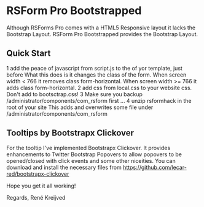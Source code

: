 ﻿RSForm Pro Bootstrapped
=================

Although RSForms Pro comes with a HTML5 Responsive layout it lacks the Bootstrap Layout. RSForm Pro Bootstrapped provides the Bootstrap Layout.


Quick Start
-----------

1 add the peace of javascript from script.js to the <head> of yor template, just before </head>
What this does is it changes the class of the form.
 When screen width < 766 it removes class form-horizontal.
 When screen width >= 766 it adds class form-horizontal.
2 add css from local.css to your website css. Don't add to bootsctrap.css!
3 Make sure you backup /administrator/components/com_rsform first ...
4 unzip rsformhack in the root of your site
 This adds and overwrites some file under /administrator/components/com_rsform

Tooltips by Bootstrapx Clickover
-----------
For the tooltip I've implemented Bootstrapx Clickover. It provides enhancements to Twitter Bootstrap Popovers to allow popovers to be opened/closed with click events and some other niceities. You can download and install the necessary files from https://github.com/lecar-red/bootstrapx-clickover


Hope you get it all working!

Regards,
René Kreijved
